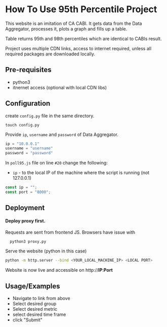 
# How To Use 95th Percentile Project

This website is an imitation of CA CABI.
It gets data from the Data Aggregator, processes it, plots a graph and fills up a table.

Table returns 95th and 98th percentiles which are identical to CABIs result.

Project uses multiple CDN links, access to internet required, unless all required packages are downloaded locally.


## Pre-requisites

- python3 
- itnernet access (optional with local CDN libs)
## Configuration

create `config.py` file in the same directory.

```
touch config.py
```

Provide `ip`, `username` and `password` of Data Aggregator.

```python
ip = "10.0.0.1"
username = "username"
password = "password"
```

 In `poll95.js` file on line `#20` change the following:

- `ip` - to the local IP of the machine where the script is running (not 127.0.0.1)

 
 ```javascript
const ip = "";
const port = "8000";

 ```

 
## Deployment

#### Deploy proxy first. 

Requests are sent from frontend JS. Browsers have issue with

```bash
  python3 proxy.py
```

Serve the website (python in this case)

```bash
python -m http.server --bind <YOUR_LOCAL_MACHINE_IP> <LOCAL PORT>
```
Website is now live and accessible on http://**IP**:**Port**


## Usage/Examples

- Navigate to link from above
- Select desired group
- Select desired metric
- select desired time frame
- click "Submit"



